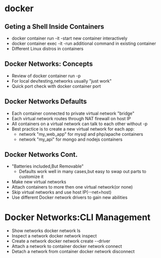 # docker

## Geting a Shell Inside Containers

- docker container run -it -start new container interactively
- docker container exec -it -run additional command in existing container
- Different Linux distros in containers

## Docker Networks: Concepts
- Review of docker container run -p
- For local dev/testing,networks usually "just work"
- Quick port check with docker container port <container>

## Docker Networks Defaults
- Each container connected to private virtual network "bridge"
- Each virtual network routes through NAT firewall on host IP
- All containers on a virtual network can talk to each other without -p
- Best practice is to create a new virtual network for each app:
    - network "my_web_app" for mysql and php/apache containers
    - network "my_api" for mongo and nodejs containers
    
## Docker Networks Cont.
- "Batteries included,But Removable"
    - Defaults work well in many cases,but easy to swap out parts to customize it
- Make new virtual networks
- Attach containers to more then one virtual network(or none)
- Skip virtual networks and use host IP(--net=host)
- Use different Docker network drivers to gain new abilities

# Docker Networks:CLI Management
- Show networks docker network ls
- Inspect a network docker network inspect
- Create a network docker network create --driver
- Attach a network to container docker network connect
- Detach a network from container docker network disconnect
